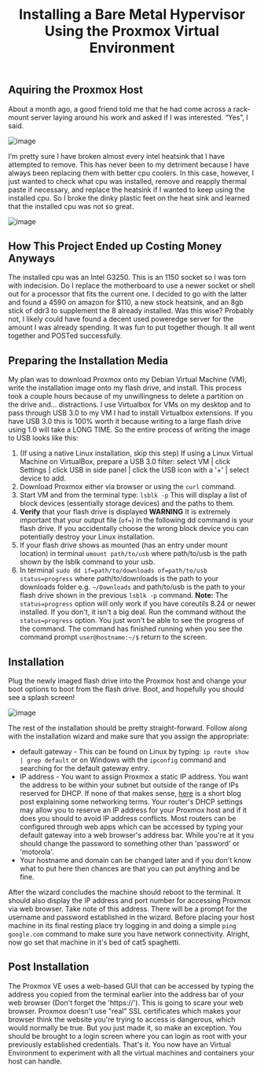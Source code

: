 ﻿---
layout: post
title: Installing a Bare Metal Hypervisor Using the Proxmox Virtual Environment
---
[comment]: # (Installing a Bare Metal Hypervisor Using the Proxmox Virtual Environment)
## Aquiring the Proxmox Host
About a month ago, a good friend told me that he had come across a rack-mount server laying around his work and asked if I was interested. “Yes”, I said.



![image](/assets/img/2019-11-07-pic1.png)



I’m pretty sure I have broken almost every intel heatsink that I have attempted to remove.  This has never been to my detriment because I have always been replacing them with better cpu coolers. In this case, however, I just wanted to check what cpu was installed, remove and reapply thermal paste if necessary, and replace the heatsink if I wanted to keep using the installed cpu. So I broke the dinky plastic feet on the heat sink and learned that the installed cpu was not so great.



![image](/assets/img/2019-11-07-pic2.png)



## How This Project Ended up Costing Money Anyways



The installed cpu was an Intel G3250. This is an 1150 socket so I was torn with indecision. Do I replace the motherboard to use a newer socket or shell out for a processor that fits the current one. I decided to go with the latter and found a 4590 on amazon for $110, a new stock heatsink, and an 8gb stick of ddr3 to supplement the 8 already installed. Was this wise? Probably not, I likely could have found a decent used poweredge server for the amount I was already spending. It was fun to put together though. It all went together and POSTed successfully.



## Preparing the Installation Media



My plan was to download Proxmox onto my Debian Virtual Machine (VM), write the installation image onto my flash drive, and install. This process took a couple hours because of my unwillingness to delete a partition on the drive and… distractions. I use Virtualbox for VMs on my desktop and to pass through USB 3.0 to my VM I had to install Virtualbox extensions. If you have USB 3.0 this is 100% worth it because writing to a large flash drive using 1.0 will take a LONG TIME. So the entire process of writing the image to USB looks like this:

 1. (If using a native Linux installation, skip this step) If using a Linux Virtual Machine on VirtualBox, prepare a USB 3.0 filter: select VM \| click Settings \| click USB in side panel \| click the USB icon with a '+' \| select device to add.
 2. Download Proxmox either via browser or using the `curl` command.
 3. Start VM and from the terminal type: `lsblk -p` This will display a list of block devices (essentially storage devices) and the paths to them.
 4. **Verify** that your flash drive is displayed
**WARNING** It is extremely important that your output file (`of=`) in the following dd command is your flash drive. If you accidentally choose the wrong block device you can potentially destroy your Linux installation.
 5. If your flash drive shows as mounted (has an entry under mount location) in terminal `umount path/to/usb` where path/to/usb is the path shown by the lsblk command to your usb.
 6. In terminal `sudo dd if=path/to/downloads of=path/to/usb status=progress` where path/to/downloads is the path to your downloads folder e.g. `~/Downloads` and path/to/usb is the path to your flash drive shown in the previous `lsblk -p` command.
 **Note:** The `status=progress` option will only work if you have coreutils 8.24 or newer installed.  If you don't, it isn't a big deal. Run the command without the `status=progress` option.  You just won't be able to see the progress of the command.  The command has finished running when you see the command prompt `user@hostname:~/$` return to the screen.


## Installation
Plug the newly imaged flash drive into the Proxmox host and change your boot options to boot from the flash drive.   Boot, and hopefully you should see a splash screen!

![image](/assets/img/2019-11-07-pic3.png)

  The rest of the installation should be pretty straight-forward.  Follow along with the installation wizard and make sure that you assign the appropriate:

 * default gateway  - This can be found on Linux by typing:
 `ip route show | grep default`
 or on Windows with the `ipconfig` command and searching for the default gateway entry.
 * IP address - You want to assign Proxmox a static IP address.  You want the address to be within your subnet but outside of the range of IPs reserved for DHCP.  If none of that makes sense, [here]([https://www.excitingip.com/361/what-are-dns-dhcp-ip-addresses-and-subnet-mask/](https://www.excitingip.com/361/what-are-dns-dhcp-ip-addresses-and-subnet-mask/)) is a short blog post explaining some networking terms.  Your router's DHCP settings may allow you to reserve an IP address for your Proxmox host and if it does you should to avoid IP address conflicts.  Most routers can be configured through web apps which can be accessed by typing your default gateway into a web browser's address bar.  While you're at it you should change the password to something other than 'password' or 'motorola'.
 * Your hostname and domain can be changed later and if you don't know what to put here then chances are that you can put anything and be fine.

 After the wizard concludes the machine should reboot to the terminal.  It should also display the IP address and port number for accessing Proxmox via web browser.  Take note of this address.  There will be a prompt for the username and password established in the wizard.  Before placing your host machine in its final resting place try logging in and doing a simple `ping google.com` command to make sure you have network connectivity.  Alright, now go set that machine in it's bed of cat5 spaghetti.
 ## Post Installation
The Proxmox VE uses a web-based GUI that can be accessed by typing the address you copied from the terminal earlier into the address bar of your web browser (Don't forget the 'https://').  This is going to scare your web browser.  Proxmox doesn't use "real" SSL certificates which makes your browser think the website you're trying to access is dangerous, which would normally be true.  But you just made it, so make an exception.  You should be brought to a login screen where you can login as root with your previously established credentials.  That's it.  You now have an Virtual Environment to experiment with all the virtual machines and containers your host can handle.
